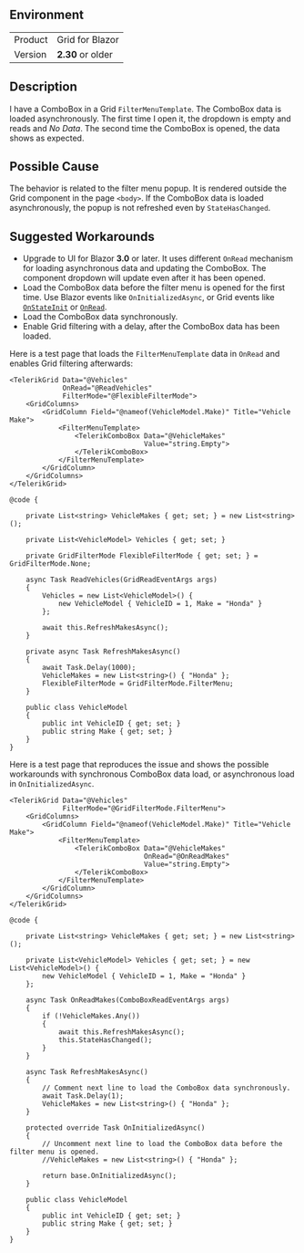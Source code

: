 
## Environment
<table>
<tbody>
<tr>
<td>Product</td>
<td>Grid for Blazor</td>
</tr>
<tr>
<td>Version</td>
<td><strong>2.30</strong> or older</td>
</tr>
</tbody>
</table>

## Description
I have a ComboBox in a Grid `FilterMenuTemplate`. The ComboBox data is loaded asynchronously. The first time I open it, the dropdown is empty and reads and *No Data*. The second time the ComboBox is opened, the data shows as expected.

## Possible Cause
The behavior is related to the filter menu popup. It is rendered outside the Grid component in the page `<body>`. If the ComboBox data is loaded asynchronously, the popup is not refreshed even by `StateHasChanged`.

## Suggested Workarounds
* Upgrade to UI for Blazor **3.0** or later. It uses different `OnRead` mechanism for loading asynchronous data and updating the ComboBox. The component dropdown will update even after it has been opened.
* Load the ComboBox data before the filter menu is opened for the first time. Use Blazor events like `OnInitializedAsync`, or Grid events like [`OnStateInit`](slug:grid-state#events) or [`OnRead`](slug:grid-events#read-event).
* Load the ComboBox data synchronously.
* Enable Grid filtering with a delay, after the ComboBox data has been loaded.

Here is a test page that loads the `FilterMenuTemplate` data in `OnRead` and enables Grid filtering afterwards:

```razor
<TelerikGrid Data="@Vehicles"
             OnRead="@ReadVehicles"
             FilterMode="@FlexibleFilterMode">
    <GridColumns>
        <GridColumn Field="@nameof(VehicleModel.Make)" Title="Vehicle Make">
            <FilterMenuTemplate>
                <TelerikComboBox Data="@VehicleMakes"
                                 Value="string.Empty">
                </TelerikComboBox>
            </FilterMenuTemplate>
        </GridColumn>
    </GridColumns>
</TelerikGrid>

@code {

    private List<string> VehicleMakes { get; set; } = new List<string>();

    private List<VehicleModel> Vehicles { get; set; }

    private GridFilterMode FlexibleFilterMode { get; set; } = GridFilterMode.None;

    async Task ReadVehicles(GridReadEventArgs args)
    {
        Vehicles = new List<VehicleModel>() {
            new VehicleModel { VehicleID = 1, Make = "Honda" }
        };

        await this.RefreshMakesAsync();
    }

    private async Task RefreshMakesAsync()
    {
        await Task.Delay(1000);
        VehicleMakes = new List<string>() { "Honda" };
        FlexibleFilterMode = GridFilterMode.FilterMenu;
    }

    public class VehicleModel
    {
        public int VehicleID { get; set; }
        public string Make { get; set; }
    }
}
```

Here is a test page that reproduces the issue and shows the possible workarounds with synchronous ComboBox data load, or asynchronous load in `OnInitializedAsync`.

```razor
<TelerikGrid Data="@Vehicles"
             FilterMode="@GridFilterMode.FilterMenu">
    <GridColumns>
        <GridColumn Field="@nameof(VehicleModel.Make)" Title="Vehicle Make">
            <FilterMenuTemplate>
                <TelerikComboBox Data="@VehicleMakes"
                                 OnRead="@OnReadMakes"
                                 Value="string.Empty">
                </TelerikComboBox>
            </FilterMenuTemplate>
        </GridColumn>
    </GridColumns>
</TelerikGrid>

@code {

    private List<string> VehicleMakes { get; set; } = new List<string>();

    private List<VehicleModel> Vehicles { get; set; } = new List<VehicleModel>() {
        new VehicleModel { VehicleID = 1, Make = "Honda" }
    };

    async Task OnReadMakes(ComboBoxReadEventArgs args)
    {
        if (!VehicleMakes.Any())
        {
            await this.RefreshMakesAsync();
            this.StateHasChanged();
        }
    }

    async Task RefreshMakesAsync()
    {
        // Comment next line to load the ComboBox data synchronously.
        await Task.Delay(1);
        VehicleMakes = new List<string>() { "Honda" };
    }

    protected override Task OnInitializedAsync()
    {
        // Uncomment next line to load the ComboBox data before the filter menu is opened.
        //VehicleMakes = new List<string>() { "Honda" };

        return base.OnInitializedAsync();
    }

    public class VehicleModel
    {
        public int VehicleID { get; set; }
        public string Make { get; set; }
    }
}
```
